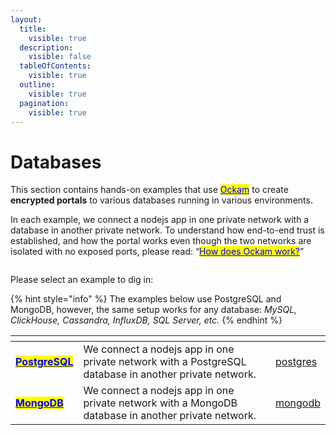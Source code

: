 ```yaml
---
layout:
  title:
    visible: true
  description:
    visible: false
  tableOfContents:
    visible: true
  outline:
    visible: true
  pagination:
    visible: true
---
```


# Databases

This section contains hands-on examples that use [<mark style="color:blue;">Ockam</mark>](../../) to create **encrypted portals** to various databases running in various environments.

In each example, we connect a nodejs app in one private network with a database in another private network. To understand how end-to-end trust is established, and how the portal works even though the two networks are isolated with no exposed ports, please read: “[<mark style="color:blue;">How does Ockam work?</mark>](../../how-does-ockam-work.md)”

<figure><img src="../../.gitbook/assets/Screenshot 2024-02-11 at 1.32.40 PM.png" alt=""><figcaption></figcaption></figure>

Please select an example to dig in:

{% hint style="info" %}
The examples below use PostgreSQL and MongoDB, however, the same setup works for any database: _MySQL, ClickHouse, Cassandra, InfluxDB, SQL Server, etc._
{% endhint %}

<table data-card-size="large" data-view="cards"><thead><tr><th></th><th></th><th data-hidden data-card-target data-type="content-ref"></th></tr></thead><tbody><tr><td><a href="postgres/"><mark style="color:blue;"><strong>PostgreSQL</strong></mark></a></td><td>We connect a nodejs app in one private network with a PostgreSQL database in another private network.</td><td><a href="postgres/">postgres</a></td></tr><tr><td><a href="mongodb/"><mark style="color:blue;"><strong>MongoDB</strong></mark></a></td><td>We connect a nodejs app in one private network with a MongoDB database in another private network.</td><td><a href="mongodb/">mongodb</a></td></tr></tbody></table>
